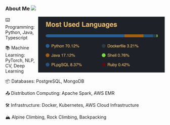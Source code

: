 ### About Me <img src="https://media.giphy.com/media/hvRJCLFzcasrR4ia7z/giphy.gif" width="25px">
<img align="right" width=400px src="images/top-lang-6.png" />

⌨️ Programming: Python, Java, Typescript

📚 Machine Learning: PyTorch, NLP, CV, Deep Learning

📦 Databases: PostgreSQL, MongoDB 

📤 Distribution Computing: Apache Spark, AWS EMR

🛠️ Infrastructure: Docker, Kubernetes, AWS Cloud Infrastructure

🏔️ Alpine Climbing, Rock Climbing, Backpacking

<!--
**ajinChen/ajinChen** is a ✨ _special_ ✨ repository because its `README.md` (this file) appears on your GitHub profile.

Here are some ideas to get you started:

- 🔭 I’m currently working on ...
- 🌱 I’m currently learning ...
- 👯 I’m looking to collaborate on ...
- 🤔 I’m looking for help with ...
- 💬 Ask me about ...
- 📫 How to reach me: ...
- 😄 Pronouns: ...
- ⚡ Fun fact: ...

<a href="http://ajin.icu">
  <img width=450px src="https://github-readme-stats.vercel.app/api?username=ajinChen&show_icons=true&count_private=true&theme=onedark" />

<a href="http://ajin-top-lang.icu">
  <img align="right" width=420px src="https://github-readme-stats.vercel.app/api/top-langs/?username=ajinChen&layout=compact&langs_count=6&hide=php,less,javascript,css,scss,html,jupyter notebook&count_private=true&theme=onedark&text_color=e4bf7a" />

-->
